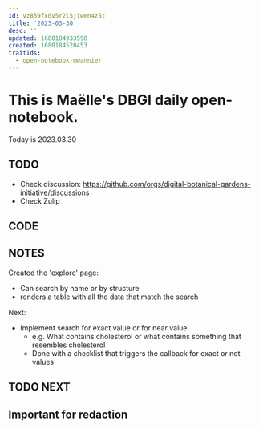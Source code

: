 ```yaml
---
id: vz859fx0v5r2l5jiwen4z5t
title: '2023-03-30'
desc: ''
updated: 1680184933598
created: 1680184520453
traitIds:
  - open-notebook-mwannier
---
```



# This is Maëlle's DBGI daily open-notebook.

Today is 2023.03.30


## TODO

- Check discussion: https://github.com/orgs/digital-botanical-gardens-initiative/discussions
- Check Zulip

## CODE

## NOTES

Created the 'explore' page:
  - Can search by name or by structure
  - renders a table with all the data that match the search

Next:
  - Implement search for exact value or for near value
    - e.g. What contains cholesterol or what contains something that resembles cholesterol
    - Done with a checklist that triggers the callback for exact or not values

## TODO NEXT



## Important for redaction
